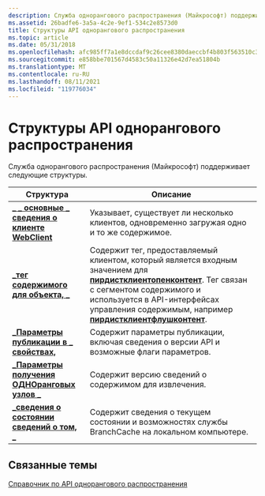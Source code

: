 ```yaml
---
description: Служба однорангового распространения (Майкрософт) поддерживает следующие структуры.
ms.assetid: 26badfe6-3a5a-4c2e-9ef1-534c2e8573d0
title: Структуры API однорангового распространения
ms.topic: article
ms.date: 05/31/2018
ms.openlocfilehash: afc985ff7a1e8dccdaf9c26cee8380daeccbf4b803f563510c3524a9d5c0c2c3
ms.sourcegitcommit: e858bbe701567d4583c50a11326e42d7ea51804b
ms.translationtype: MT
ms.contentlocale: ru-RU
ms.lasthandoff: 08/11/2021
ms.locfileid: "119776034"
---
```

# <a name="peer-distribution-api-structures"></a>Структуры API однорангового распространения

Служба однорангового распространения (Майкрософт) поддерживает следующие структуры.



| Структура                                                              | Описание                                                                                                                                                                                                                                                                              |
|------------------------------------------------------------------------|------------------------------------------------------------------------------------------------------------------------------------------------------------------------------------------------------------------------------------------------------------------------------------------|
| [**\_ \_ основные \_ сведения о клиенте WebClient**](/windows/desktop/api/peerdist/ns-peerdist-peerdist_client_basic_info)    | Указывает, существует ли несколько клиентов, одновременно загружая одно и то же содержимое.                                                                                                                                                                                             |
| [**\_тег содержимого для объекта, \_**](/windows/win32/api/peerdist/ns-peerdist-peerdist_content_tag)                 | Содержит тег, предоставляемый клиентом, который является входным значением для [**пирдистклиентопенконтент**](/windows/desktop/api/PeerDist/nf-peerdist-peerdistclientopencontent). Тег связан с сегментом содержимого и используется в API-интерфейсах управления содержимым, например [**пирдистклиентфлушконтент**](/windows/desktop/api/PeerDist/nf-peerdist-peerdistclientflushcontent). |
| [**\_Параметры публикации в \_ свойствах,**](/windows/desktop/api/peerdist/ns-peerdist-peerdist_publication_options) | Содержит параметры публикации, включая сведения о версии API и возможные флаги параметров.                                                                                                                                                                                           |
| [**\_Параметры получения ОДНОранговых узлов \_**](/windows/desktop/api/peerdist/ns-peerdist-peerdist_retrieval_options)         | Содержит версию сведений о содержимом для извлечения.                                                                                                                                                                                                                                 |
| [**\_сведения о состоянии сведений о том, \_**](/windows/desktop/api/peerdist/ns-peerdist-peerdist_status_info)                 | Содержит сведения о текущем состоянии и возможностях службы BranchCache на локальном компьютере.                                                                                                                                                                         |



 

## <a name="related-topics"></a>Связанные темы

<dl> <dt>

[Справочник по API однорангового распространения](peer-distribution-api-reference.md)
</dt> </dl>

 

 




